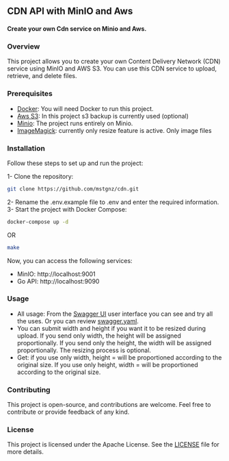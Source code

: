 ## CDN API with MinIO and Aws
#### Create your own Cdn service on Minio and Aws.

### Overview

This project allows you to create your own Content Delivery Network (CDN) service using MinIO and AWS S3. You can use this CDN service to upload, retrieve, and delete files.

### Prerequisites

* [Docker](https://www.docker.com/): You will need Docker to run this project.
* [Aws S3](https://docs.aws.amazon.com/s3/): In this project s3 backup is currently used (optional)
* [Minio](https://min.io/docs/minio/container/index.html): The project runs entirely on Minio.
* [ImageMagick](https://imagemagick.org/index.php): currently only resize feature is active. Only image files


### Installation

Follow these steps to set up and run the project:

1- Clone the repository:
```bash
git clone https://github.com/mstgnz/cdn.git
```
2- Rename the .env.example file to .env and enter the required information.
3- Start the project with Docker Compose:
```bash
docker-compose up -d
```
OR
```bash
make
```

Now, you can access the following services:
* MinIO: http://localhost:9001
* Go API: http://localhost:9090


### Usage
- All usage: From the [Swagger UI](http://localhost:9090/swagger) user interface you can see and try all the uses. Or you can review [swagger.yaml](/public/swagger.yaml).
- You can submit width and height if you want it to be resized during upload. If you send only width, the height will be assigned proportionally. If you send only the height, the width will be assigned proportionally. The resizing process is optional.
- Get: if you use only width, height = will be proportioned according to the original size. If you use only height, width = will be proportioned according to the original size.


### Contributing
This project is open-source, and contributions are welcome. Feel free to contribute or provide feedback of any kind.


### License
This project is licensed under the Apache License. See the [LICENSE](LICENSE) file for more details.